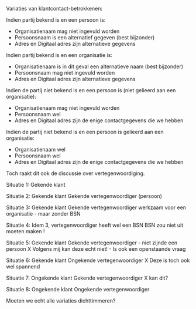 Variaties van klantcontact-betrokkenen:

Indien partij bekend is en een persoon is:
- Organisatienaam mag niet ingevuld worden
- Persoonsnaam is een alternatief gegeven (best bijzonder)
- Adres en Digitaal adres zijn alternatieve gegevens

Indien partij bekend is en een organisatie is:
- Organisatienaam is in dit geval een alternatieve naam (best bijzonder)
- Persoonsnaam mag niet ingevuld worden
- Adres en Digitaal adres zijn alternatieve gegevens

Indien de partij niet bekend is en een persoon is (niet gelieerd aan een organisatie):
- Organisatienaam mag niet ingevuld worden
- Persoonsnaam wel
- Adres en Digitaal adres zijn de enige contactgegevens die we hebben

Indien de partij niet bekend is en een persoon is gelieerd aan een organisatie:
- Organisatienaam wel
- Persoonsnaam wel
- Adres en Digitaal adres zijn de enige contactgegevens die we hebben

Toch raakt dit ook de discussie over vertegenwoordiging.

Situatie 1:
Gekende klant

Situatie 2:
Gekende klant
Gekende vertegenwoordiger (persoon)

Situatie 3:
Gekende klant
Gekende vertegenwoordiger werkzaam voor een organisatie - maar zonder BSN

Situatie 4:
Idem 3, vertegenwoordiger heeft wel een BSN
BSN zou niet uit moeten maken !

Situatie 5:
Gekende klant
Gekende vertegenwoordiger - niet zijnde een persoon 
X Volgens mij kan deze echt niet! - Is ook een openstaande vraag

Situatie 6:
Gekende klant
Ongekende vertegenwoordiger
X Deze is toch ook wel spannend

Situatie 7:
Ongekende klant
Gekende vertegenwoordiger
X kan dit?

Situatie 8:
Ongekende klant
Ongekende vertegenwoordiger

Moeten we echt alle variaties dichttimmeren?
